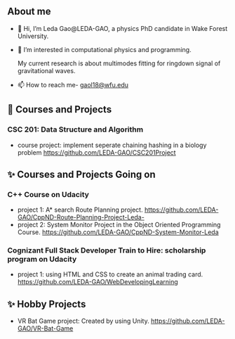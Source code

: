 ## About me 
- 👋 Hi, I’m Leda Gao@LEDA-GAO, a physics PhD candidate in Wake Forest University. 
- 👀 I’m interested in computational physics and programming. 

  My current research is about multimodes fitting for ringdown signal of gravitational waves. 
- 📫 How to reach me- gaol18@wfu.edu

## 🌱 Courses and Projects  

###  CSC 201: Data Structure and Algorithm 

* course project: implement seperate chaining hashing in a biology problem https://github.com/LEDA-GAO/CSC201Project

##  ✨ Courses and Projects Going on 

### C++ Course on Udacity

* project 1: A* search Route Planning project. https://github.com/LEDA-GAO/CppND-Route-Planning-Project-Leda- 
* project 2: System Monitor Project in the Object Oriented Programming Course. https://github.com/LEDA-GAO/CppND-System-Monitor-Leda

### Cognizant Full Stack Developer Train to Hire: scholarship program on Udacity
* project 1: using HTML and CSS to create an animal trading card. https://github.com/LEDA-GAO/WebDevelopingLearning

## ✨ Hobby Projects

* VR Bat Game project: Created by using Unity. https://github.com/LEDA-GAO/VR-Bat-Game 

<!---
LEDA-GAO/LEDA-GAO is a ✨ special ✨ repository because its `README.md` (this file) appears on your GitHub profile.
You can click the Preview link to take a look at your changes.
--->

